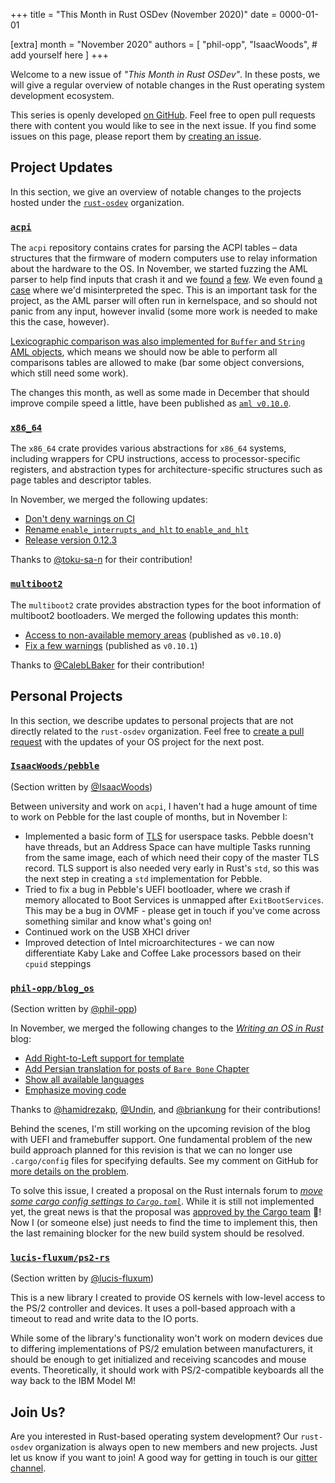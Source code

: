 +++
title = "This Month in Rust OSDev (November 2020)"
date = 0000-01-01

[extra]
month = "November 2020"
authors = [
    "phil-opp",
    "IsaacWoods",
    # add yourself here
]
+++

Welcome to a new issue of _"This Month in Rust OSDev"_. In these posts, we will give a regular overview of notable changes in the Rust operating system development ecosystem.

<!-- more -->

This series is openly developed [on GitHub](https://github.com/rust-osdev/homepage/). Feel free to open pull requests there with content you would like to see in the next issue. If you find some issues on this page, please report them by [creating an issue](https://github.com/rust-osdev/homepage/issues/new).

<!--
    This is a draft for the upcoming "This Month in Rust OSDev (November 2020)" post.
    Feel free to create pull requests against the `next` branch to add your
    content here.
    Please take a look at the past posts on https://rust-osdev.com/ to see the
    general structure of these posts.
-->

## Project Updates

In this section, we give an overview of notable changes to the projects hosted under the [`rust-osdev`] organization.

[`rust-osdev`]: https://github.com/rust-osdev/about

### [`acpi`](https://github.com/rust-osdev/acpi)

The `acpi` repository contains crates for parsing the ACPI tables – data structures that the firmware of modern
computers use to relay information about the hardware to the OS. In November, we started fuzzing the AML parser to
help find inputs that crash it and we [found](https://github.com/rust-osdev/acpi/commit/56472490c9564b6740eb5e416624d73be8841faa)
[a](https://github.com/rust-osdev/acpi/commit/5ab486d1a8a8a8160025b88e369e22dc8d993273) [few](https://github.com/rust-osdev/acpi/commit/747bcfd28d44bbdfd39ad4805bba574ac320daf8).
We even found [a case](https://github.com/rust-osdev/acpi/commit/52b05fd91ebb40e9c5511d568b19cb5f10b33d83) where
we'd misinterpreted the spec. This is an important task for the project, as the AML parser will often run in
kernelspace, and so should not panic from any input, however invalid (some more work is needed to make this the
case, however).

[Lexicographic comparison was also implemented for `Buffer` and `String` AML objects](https://github.com/rust-osdev/acpi/commit/6d2045de3acb9b74347ac6ce9ad01051be7bea82),
which means we should now be able to perform all comparisons tables are allowed to make (bar some object
conversions, which still need some work).

The changes this month, as well as some made in December that should improve compile speed a little, have been
published as [`aml v0.10.0`](https://crates.io/crates/aml).

### [`x86_64`](https://github.com/rust-osdev/x86_64)

The `x86_64` crate provides various abstractions for `x86_64` systems, including wrappers for CPU instructions, access to processor-specific registers, and abstraction types for architecture-specific structures such as page tables and descriptor tables.

In November, we merged the following updates:

- [Don't deny warnings on CI](https://github.com/rust-osdev/x86_64/pull/201)
- [Rename `enable_interrupts_and_hlt` to `enable_and_hlt`](https://github.com/rust-osdev/x86_64/pull/206)
- [Release version 0.12.3](https://github.com/rust-osdev/x86_64/pull/200)

Thanks to [@toku-sa-n](https://github.com/toku-sa-n) for their contribution!

### [`multiboot2`](https://github.com/rust-osdev/multiboot2-elf64)

The `multiboot2` crate provides abstraction types for the boot information of multiboot2 bootloaders. We merged the following updates this month:

- [Access to non-available memory areas](https://github.com/rust-osdev/multiboot2-elf64/pull/71) <span class="gray">(published as `v0.10.0`)</span>
- [Fix a few warnings](https://github.com/rust-osdev/multiboot2-elf64/commit/a1237bcf357e5d4a5a6c40038fd1e690ef7305d9) <span class="gray">(published as `v0.10.1`)</span>

Thanks to [@CalebLBaker](https://github.com/CalebLBaker) for their contribution!

## Personal Projects

In this section, we describe updates to personal projects that are not directly related to the `rust-osdev` organization. Feel free to [create a pull request](https://github.com/rust-osdev/homepage/pulls) with the updates of your OS project for the next post.

### [`IsaacWoods/pebble`](https://github.com/IsaacWoods/pebble)

<span class="gray">(Section written by [@IsaacWoods](https://github.com/IsaacWoods))</span>

Between university and work on `acpi`, I haven't had a huge amount of time to work on Pebble for the last couple of
months, but in November I:
- Implemented a basic form of [TLS](https://en.wikipedia.org/wiki/Thread-local_storage) for userspace tasks. Pebble
  doesn't have threads, but an Address Space can have multiple Tasks running from the same image, each of which
  need their copy of the master TLS record. TLS support is also needed very early in Rust's `std`, so this was the
  next step in creating a `std` implementation for Pebble.
- Tried to fix a bug in Pebble's UEFI bootloader, where we crash if memory allocated to Boot Services is unmapped
  after `ExitBootServices`. This may be a bug in OVMF - please get in touch if you've come across something
  similar and know what's going on!
- Continued work on the USB XHCI driver
- Improved detection of Intel microarchitectures - we can now differentiate Kaby Lake and Coffee Lake processors
  based on their `cpuid` steppings

### [`phil-opp/blog_os`](https://github.com/phil-opp/blog_os)

<span class="gray">(Section written by [@phil-opp](https://github.com/phil-opp))</span>

In November, we merged the following changes to the [_Writing an OS in Rust_](https://os.phil-opp.com/) blog:

- [Add Right-to-Left support for template](https://github.com/phil-opp/blog_os/pull/875)
- [Add Persian translation for posts of `Bare Bone` Chapter](https://github.com/phil-opp/blog_os/pull/878)
- [Show all available languages](https://github.com/phil-opp/blog_os/pull/880)
- [Emphasize moving code](https://github.com/phil-opp/blog_os/pull/883)

Thanks to [@hamidrezakp](https://github.com/hamidrezakp), [@Undin](https://github.com/Undin), and [@briankung](https://github.com/briankung) for their contributions!

Behind the scenes, I'm still working on the upcoming revision of the blog with UEFI and framebuffer support. One fundamental problem of the new build approach planned for this revision is that we can no longer use `.cargo/config` files for specifying defaults. See my comment on GitHub for [more details on the problem](https://github.com/rust-lang/cargo/pull/8757#issuecomment-713897532).

To solve this issue, I created a proposal on the Rust internals forum to [_move some cargo config settings to `Cargo.toml`_](https://internals.rust-lang.org/t/proposal-move-some-cargo-config-settings-to-cargo-toml/13336). While it is still not implemented yet, the great news is that the proposal was [approved by the Cargo team](https://internals.rust-lang.org/t/proposal-move-some-cargo-config-settings-to-cargo-toml/13336/14) 🎉! Now I (or someone else) just needs to find the time to implement this, then the last remaining blocker for the new build system should be resolved.

### [`lucis-fluxum/ps2-rs`](https://github.com/lucis-fluxum/ps2-rs)

<span class="gray">(Section written by [@lucis-fluxum](https://github.com/lucis-fluxum))</span>

This is a new library I created to provide OS kernels with low-level access to the PS/2 controller and devices. It
uses a poll-based approach with a timeout to read and write data to the IO ports.

While some of the library's functionality won't work on modern devices due to differing implementations of PS/2
emulation between manufacturers, it should be enough to get initialized and receiving scancodes and mouse events.
Theoretically, it should work with PS/2-compatible keyboards all the way back to the IBM Model M!

## Join Us?

Are you interested in Rust-based operating system development? Our `rust-osdev` organization is always open to new members and new projects. Just let us know if you want to join! A good way for getting in touch is our [gitter channel](https://gitter.im/rust-osdev/Lobby).


<!--
TODO: Update publication date
-->
